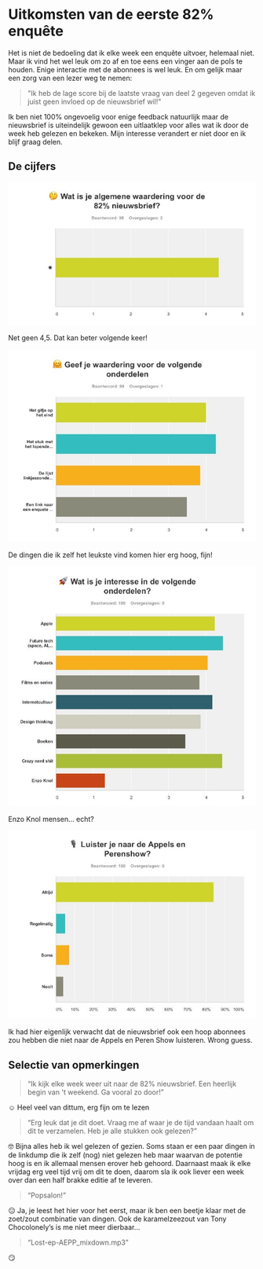 # Uitkomsten van de eerste 82% enquête

Het is niet de bedoeling dat ik elke week een enquête uitvoer, helemaal niet. Maar ik vind het wel leuk om zo af en toe eens een vinger aan de pols te houden. Enige interactie met de abonnees is wel leuk. En om gelijk maar een zorg van een lezer weg te nemen:

> "Ik heb de lage score bij de laatste vraag van deel 2 gegeven omdat ik juist geen invloed op de nieuwsbrief wil!"

Ik ben niet 100% ongevoelig voor enige feedback natuurlijk maar de nieuwsbrief is uiteindelijk gewoon een uitlaatklep voor alles wat ik door de week heb gelezen en bekeken. Mijn interesse verandert er niet door en ik blijf graag delen.

## De cijfers

![Wat is je algemene waardering voor de 82% nieuwsbrief?](uitkomst-1.jpg)

Net geen 4,5. Dat kan beter volgende keer!

![Geef je waardering voor de volgende onderdelen](uitkomst-2.jpg)

De dingen die ik zelf het leukste vind komen hier erg hoog, fijn!

![Wat is je interesse in de volgende onderdelen?](uitkomst-3.jpg)

Enzo Knol mensen… echt?

![Luister je naar de Appels en Perenshow?](uitkomst-4.jpg)

Ik had hier eigenlijk verwacht dat de nieuwsbrief ook een hoop abonnees zou hebben die niet naar de Appels en Peren Show luisteren. Wrong guess.

## Selectie van opmerkingen

> “Ik kijk elke week weer uit naar de 82% nieuwsbrief. Een heerlijk begin van 't weekend. Ga vooral zo door!”

☺️ Heel veel van dittum, erg fijn om te lezen 

> “Erg leuk dat je dit doet. Vraag me af waar je de tijd vandaan haalt om dit te verzamelen. Heb je alle stukken ook gelezen?”

🤓 Bijna alles heb ik wel gelezen of gezien. Soms staan er een paar dingen in de linkdump die ik zelf (nog) niet gelezen heb maar waarvan de potentie hoog is en ik allemaal mensen erover heb gehoord. Daarnaast maak ik elke vrijdag erg veel tijd vrij om dit te doen, daarom sla ik ook liever een week over dan een half brakke editie af te leveren.

> “Popsalon!”

😑 Ja, je leest het hier voor het eerst, maar ik ben een beetje klaar met de zoet/zout combinatie van dingen. Ook de karamelzeezout van Tony Chocolonely’s is me niet meer dierbaar… 

> “Lost-ep-AEPP_mixdown.mp3”

😏
